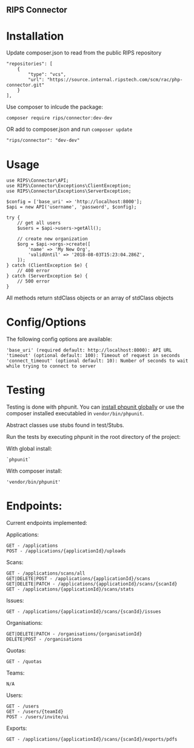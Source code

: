 RIPS Connector
---

# Installation

Update composer.json to read from the public RIPS repository

    "repositories": [
        {
            "type": "vcs",
            "url": "https://source.internal.ripstech.com/scm/rac/php-connector.git"
        }
    ],

Use composer to inlcude the package:

    composer require rips/connector:dev-dev

OR add to composer.json and run `composer update`
	
	"rips/connector": "dev-dev"


# Usage

    use RIPS\Connector\API;
	use RIPS\Connector\Exceptions\ClientException;
	use RIPS\Connector\Exceptions\ServerException;
    
	$config = ['base_uri' => 'http://localhost:8000'];
    $api = new API('username', 'password', $config);

	try {
		// get all users
		$users = $api->users->getAll();

		// create new organization
		$org = $api->orgs->create([
			'name' => 'My New Org',
			'validUntil' => '2018-08-03T15:23:04.286Z',
		]);
	} catch (ClientException $e) {
		// 400 error
	} catch (ServerException $e) {
		// 500 error
	}

All methods return stdClass objects or an array of stdClass objects

# Config/Options

The following config options are available:

	'base_uri' (required default: http://localhost:8000): API URL
	'timeout' (optional default: 100): Timeout of request in seconds
	'connect_timeout' (optional default: 10): Number of seconds to wait while trying to connect to server

# Testing

Testing is done with phpunit. You can [install phpunit globally](https://phpunit.de/manual/current/en/installation.html) or use the composer installed executabled in `vendor/bin/phpunit`.

Abstract classes use stubs found in test/Stubs.

Run the tests by executing phpunit in the root directory of the project:

With global install:

    `phpunit`

With composer install:

    'vendor/bin/phpunit'

# Endpoints:

Current endpoints implemented:

Applications:

    GET - /applications
    POST - /applications/{applicationId}/uploads

Scans:

    GET - /applications/scans/all
    GET|DELETE|POST - /applications/{applicationId}/scans
    GET|DELETE|PATCH - /applications/{applicationId}/scans/{scanId}
    GET - /applications/{applicationId}/scans/stats
   
Issues:

    GET - /applications/{applicationId}/scans/{scanId}/issues

Organisations:

    GET|DELETE|PATCH - /organisations/{organisationId}
    DELETE|POST - /organisations

Quotas:

    GET - /quotas

Teams:

    N/A

Users:

    GET - /users
    GET - /users/{teamId}
    POST - /users/invite/ui

Exports:

    GET - /applications/{applicationId}/scans/{scanId}/exports/pdfs